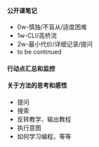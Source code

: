 #### 公开课笔记

* 0w-慎独/不盲从/适度困难
* 1w-CLI/高桥流
* 2w-最小代价/详细记录/提问
* to be continued

#### 行动点汇总和监控


#### 关于方法的思考和感悟
* 提问
* 搜索
* 反转教学、输出教程
* 执行意图
* 如何学习编程，等等

